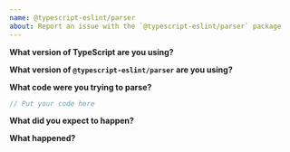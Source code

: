 ```yaml
---
name: @typescript-eslint/parser
about: Report an issue with the `@typescript-eslint/parser` package
---
```


**What version of TypeScript are you using?**

**What version of `@typescript-eslint/parser` are you using?**

**What code were you trying to parse?**

```ts
// Put your code here
```

**What did you expect to happen?**

**What happened?**
